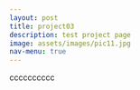 ```yaml
---
layout: post
title: project03
description: test project page
image: assets/images/pic11.jpg
nav-menu: true
---
```


cccccccccc
